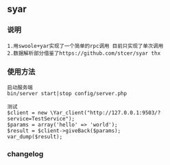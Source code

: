 ## syar 

### 说明
```
1.用swoole+yar实现了一个简单的rpc调用 目前只实现了单次调用
2.数据解析部分借鉴了https://github.com/stcer/syar thx
```

### 使用方法
```
启动服务端
bin/server start|stop config/server.php
```

```
测试
$client = new \Yar_client("http://127.0.0.1:9503/?service=TestService");
$params = array('hello' => 'world');
$result = $client->giveBack($params);
var_dump($result);
```

### changelog
